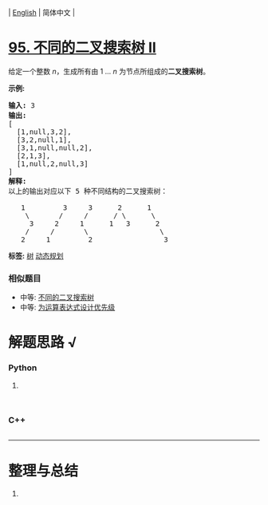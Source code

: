 | [English](README_EN.md) | 简体中文 |

# [95. 不同的二叉搜索树 II](https://leetcode-cn.com/problems/unique-binary-search-trees-ii)
<p>给定一个整数 <em>n</em>，生成所有由 1 ...&nbsp;<em>n</em> 为节点所组成的<strong>二叉搜索树</strong>。</p>

<p><strong>示例:</strong></p>

<pre><strong>输入:</strong> 3
<strong>输出:</strong>
[
&nbsp; [1,null,3,2],
&nbsp; [3,2,null,1],
&nbsp; [3,1,null,null,2],
&nbsp; [2,1,3],
&nbsp; [1,null,2,null,3]
]
<strong>解释:</strong>
以上的输出对应以下 5 种不同结构的二叉搜索树：

   1         3     3      2      1
    \       /     /      / \      \
     3     2     1      1   3      2
    /     /       \                 \
   2     1         2                 3
</pre>

**标签:**  [树](https://leetcode-cn.com/tag/tree) [动态规划](https://leetcode-cn.com/tag/dynamic-programming) 
 ### 相似题目
- 中等:	[不同的二叉搜索树](https://leetcode-cn.com/problems/unique-binary-search-trees) 
- 中等:	[为运算表达式设计优先级](https://leetcode-cn.com/problems/different-ways-to-add-parentheses) 

# 解题思路 √

### Python

1. 

```python

```


```python

```

### C++

```cpp

```

---



# 整理与总结

1. 